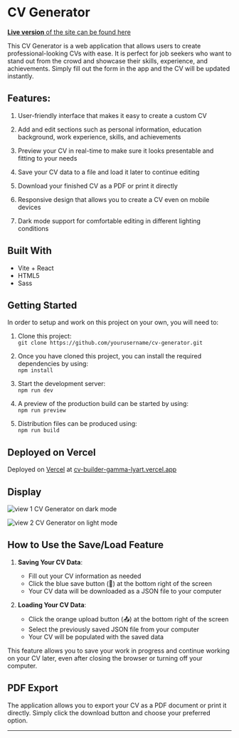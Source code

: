 # CV Generator

[**Live version** of the site can be found here](https://cv-builder-gamma-lyart.vercel.app/)

This CV Generator is a web application that allows users to create professional-looking CVs with ease. It is perfect for job seekers who want to stand out from the crowd and showcase their skills, experience, and achievements. Simply fill out the form in the app and the CV will be updated instantly.

## Features:

1. User-friendly interface that makes it easy to create a custom CV

2. Add and edit sections such as personal information, education background, work experience, skills, and achievements

3. Preview your CV in real-time to make sure it looks presentable and fitting to your needs

4. Save your CV data to a file and load it later to continue editing

5. Download your finished CV as a PDF or print it directly

6. Responsive design that allows you to create a CV even on mobile devices

7. Dark mode support for comfortable editing in different lighting conditions

## Built With

- Vite + React
- HTML5
- Sass

## Getting Started

In order to setup and work on this project on your own, you will need to:

1. Clone this project:  
   `git clone https://github.com/yourusername/cv-generator.git`

2. Once you have cloned this project, you can install the required dependencies by using:  
   `npm install`

3. Start the development server:  
   `npm run dev`

4. A preview of the production build can be started by using:  
   `npm run preview`

5. Distribution files can be produced using:  
   `npm run build`

## Deployed on Vercel

Deployed on [Vercel](https://vercel.com/) at [cv-builder-gamma-lyart.vercel.app](https://cv-builder-gamma-lyart.vercel.app/)

## Display

![view 1](img/cv-dark-mode-view.png)
CV Generator on dark mode

![view 2](img/cv-light-mode-view.png)
CV Generator on light mode

## How to Use the Save/Load Feature

1. **Saving Your CV Data**:
   - Fill out your CV information as needed
   - Click the blue save button (💾) at the bottom right of the screen
   - Your CV data will be downloaded as a JSON file to your computer

2. **Loading Your CV Data**:
   - Click the orange upload button (📤) at the bottom right of the screen
   - Select the previously saved JSON file from your computer
   - Your CV will be populated with the saved data

This feature allows you to save your work in progress and continue working on your CV later, even after closing the browser or turning off your computer.

## PDF Export

The application allows you to export your CV as a PDF document or print it directly. Simply click the download button and choose your preferred option.

---